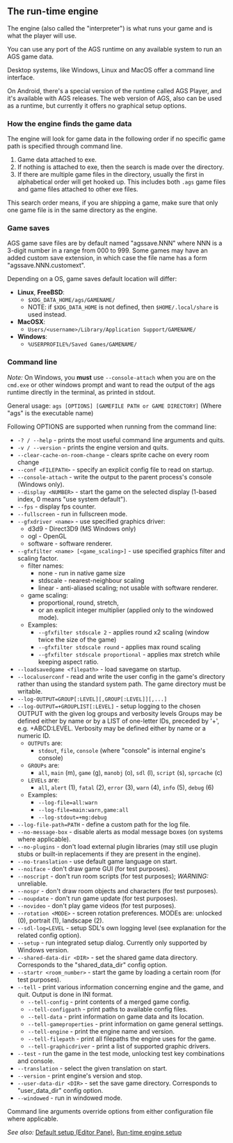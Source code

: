 ## The run-time engine

The engine (also called the "interpreter") is what runs your game and is
what the player will use.

You can use any port of the AGS runtime on any available system to run an AGS game data. 

Desktop systems, like Windows, Linux and MacOS offer a command line interface.

On Android, there's a special version of the runtime called AGS Player, and it's available with AGS releases. The web version of AGS, also can be used as a runtime, but currently it offers no graphical setup options. 

### How the engine finds the game data

The engine will look for game data in the following order if no specific game path is specified through command line.

1. Game data attached to exe.
2. If nothing is attached to exe, then the search is made over the directory. 
3. If there are multiple game files in the directory, usually the first in alphabetical order will get hooked up. This includes both `.ags` game files and game files attached to other exe files.

This search order means, if you are shipping a game, make sure that only one game file is in the same directory as the engine.

### Game saves

AGS game save files are by default named "agssave.NNN" where NNN is a 3-digit number in a range from 000 to 999. Some games may have an added custom save extension, in which case the file name has a form "agssave.NNN.customext".

Depending on a OS, game saves default location will differ:
* **Linux**, **FreeBSD**:
    * `$XDG_DATA_HOME/ags/GAMENAME/`
    * NOTE: if `$XDG_DATA_HOME` is not defined, then `$HOME/.local/share` is used instead.
* **MacOSX**:
    * `Users/<username>/Library/Application Support/GAMENAME/`
* **Windows**:
    * `%USERPROFILE%/Saved Games/GAMENAME/`

### Command line

*Note:* On Windows, you **must** use `--console-attach` when you are on the `cmd.exe` or other windows prompt and want to 
read the output of the ags runtime directly in the terminal, as printed in stdout.

General usage: `ags [OPTIONS] [GAMEFILE PATH or GAME DIRECTORY]`
(Where "ags" is the executable name)

Following OPTIONS are supported when running from the command line:

* `-? / --help` - prints the most useful command line arguments and quits.
* `-v / --version` - prints the engine version and quits.
* `--clear-cache-on-room-change` - clears sprite cache on every room change
* `--conf <FILEPATH>` - specify an explicit config file to read on startup.
* `--console-attach` - write the output to the parent process's console (Windows only).
* `--display <NUMBER>` - start the game on the selected display (1-based index, 0 means "use system default").
* `--fps` - display fps counter.
* `--fullscreen` - run in fullscreen mode.
* `--gfxdriver <name>` - use specified graphics driver:
  * d3d9 - Direct3D9 (MS Windows only)
  * ogl - OpenGL
  * software - software renderer.
* `--gfxfilter <name> [<game_scaling>]` - use specified graphics filter and scaling factor.
  * filter names:
    * none - run in native game size
    * stdscale - nearest-neighbour scaling
    * linear - anti-aliased scaling; not usable with software renderer.
  * game scaling:
    * proportional, round, stretch,
    * or an explicit integer multiplier (applied only to the windowed mode).
  * Examples:
    * `--gfxfilter stdscale 2` - applies round x2 scaling (window twice the size of the game)
    * `--gfxfilter stdscale round` - applies max round scaling
    * `--gfxfilter stdscale proportional` - applies max stretch while keeping aspect ratio.
* `--loadsavedgame <filepath>` - load savegame on startup.
* `--localuserconf` - read and write the user config in the game's directory rather than using the standard system path. The game directory must be writable.
* `--log-OUTPUT=GROUP[:LEVEL][,GROUP[:LEVEL]][,...]`
* `--log-OUTPUT=+GROUPLIST[:LEVEL]` - setup logging to the chosen OUTPUT with the given log groups and verbosity levels
  Groups may be defined either by name or by a LIST of one-letter IDs, preceded by '+', e.g. +ABCD:LEVEL. Verbosity may be defined either by name or a numeric ID.
  * `OUTPUTs` are:
    * `stdout`, `file`, `console` (where "console" is internal engine's console)
  * `GROUPs` are:
    * `all`, `main` (m), `game` (g), `manobj` (o), `sdl` (l), `script` (s), `sprcache` (c)
  * `LEVELs` are:
    * `all`, `alert` (1), `fatal` (2), `error` (3), `warn` (4), `info` (5), `debug` (6)
  * Examples:
    * `--log-file=all:warn`
    * `--log-file=main:warn,game:all`
    * `--log-stdout=+mg:debug`
* `--log-file-path=PATH` - define a custom path for the log file.
* `--no-message-box` - disable alerts as modal message boxes (on systems where applicable).
* `--no-plugins` - don't load external plugin libraries (may still use plugin stubs or built-in replacements if they are present in the engine).
* `--no-translation` - use default game language on start.
* `--noiface` - don't draw game GUI (for test purposes).
* `--noscript` - don't run room scripts (for test purposes); *WARNING:* unreliable.
* `--nospr` - don't draw room objects and characters (for test purposes).
* `--noupdate` - don't run game update (for test purposes).
* `--novideo` - don't play game videos (for test purposes).
* `--rotation <MODE>` - screen rotation preferences. MODEs are:  unlocked (0), portrait (1), landscape (2).
* `--sdl-log=LEVEL` - setup SDL's own logging level (see explanation for the related config option).
* `--setup` - run integrated setup dialog. Currently only supported by Windows version.
* `--shared-data-dir <DIR>` - set the shared game data directory. Corresponds to the "shared_data_dir" config option.
* `--startr <room_number>` - start the game by loading a certain room (for test purposes).
* `--tell` - print various information concerning engine and the game, and quit. Output is done in INI format.
  * `--tell-config` - print contents of a merged game config.
  * `--tell-configpath` - print paths to available config files.
  * `--tell-data` - print information on game data and its location.
  * `--tell-gameproperties` - print information on game general settings.
  * `--tell-engine` - print the engine name and version.
  * `--tell-filepath` - print all filepaths the engine uses for the game.
  * `--tell-graphicdriver` - print a list of supported graphic drivers.
* `--test` - run the game in the test mode, unlocking test key combinations and console.
* `--translation` - select the given translation on start.
* `--version` - print engine's version and stop.
* `--user-data-dir <DIR>` - set the save game directory. Corresponds to "user_data_dir" config option.
* `--windowed` - run in windowed mode.


Command line arguments override options from either configuration file where applicable.


*See also:* [Default setup (Editor Pane)](DefaultSetup), [Run-time engine setup](Setup)